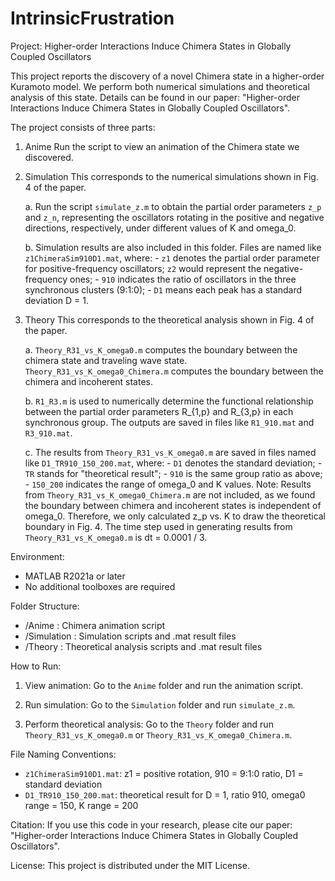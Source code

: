 # IntrinsicFrustration

Project: Higher-order Interactions Induce Chimera States in Globally Coupled Oscillators

This project reports the discovery of a novel Chimera state in a higher-order Kuramoto model.
We perform both numerical simulations and theoretical analysis of this state.
Details can be found in our paper:
"Higher-order Interactions Induce Chimera States in Globally Coupled Oscillators".

The project consists of three parts:

1. Anime
   Run the script to view an animation of the Chimera state we discovered.

2. Simulation
   This corresponds to the numerical simulations shown in Fig. 4 of the paper.

   a. Run the script `simulate_z.m` to obtain the partial order parameters `z_p` and `z_n`,
      representing the oscillators rotating in the positive and negative directions, respectively,
      under different values of K and omega_0.

   b. Simulation results are also included in this folder.
      Files are named like `z1ChimeraSim910D1.mat`, where:
         - `z1` denotes the partial order parameter for positive-frequency oscillators;
           `z2` would represent the negative-frequency ones;
         - `910` indicates the ratio of oscillators in the three synchronous clusters (9:1:0);
         - `D1` means each peak has a standard deviation D = 1.

3. Theory
   This corresponds to the theoretical analysis shown in Fig. 4 of the paper.

   a. `Theory_R31_vs_K_omega0.m` computes the boundary between the chimera state and traveling wave state.
      `Theory_R31_vs_K_omega0_Chimera.m` computes the boundary between the chimera and incoherent states.

   b. `R1_R3.m` is used to numerically determine the functional relationship between
      the partial order parameters R_{1,p} and R_{3,p} in each synchronous group.
      The outputs are saved in files like `R1_910.mat` and `R3_910.mat`.

   c. The results from `Theory_R31_vs_K_omega0.m` are saved in files named like
      `D1_TR910_150_200.mat`, where:
         - `D1` denotes the standard deviation;
         - `TR` stands for "theoretical result";
         - `910` is the same group ratio as above;
         - `150_200` indicates the range of omega_0 and K values.
      Note: Results from `Theory_R31_vs_K_omega0_Chimera.m` are not included, as we found
      the boundary between chimera and incoherent states is independent of omega_0.
      Therefore, we only calculated z_p vs. K to draw the theoretical boundary in Fig. 4.
      The time step used in generating results from `Theory_R31_vs_K_omega0.m` is dt = 0.0001 / 3.

Environment:
- MATLAB R2021a or later
- No additional toolboxes are required

Folder Structure:
- /Anime       : Chimera animation script
- /Simulation  : Simulation scripts and .mat result files
- /Theory      : Theoretical analysis scripts and .mat result files

How to Run:
1. View animation:
   Go to the `Anime` folder and run the animation script.

2. Run simulation:
   Go to the `Simulation` folder and run `simulate_z.m`.

3. Perform theoretical analysis:
   Go to the `Theory` folder and run `Theory_R31_vs_K_omega0.m` or `Theory_R31_vs_K_omega0_Chimera.m`.

File Naming Conventions:
- `z1ChimeraSim910D1.mat`: z1 = positive rotation, 910 = 9:1:0 ratio, D1 = standard deviation
- `D1_TR910_150_200.mat`: theoretical result for D = 1, ratio 910, omega0 range = 150, K range = 200

Citation:
If you use this code in your research, please cite our paper:
"Higher-order Interactions Induce Chimera States in Globally Coupled Oscillators".

License:
This project is distributed under the MIT License.
